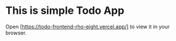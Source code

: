 # This is simple Todo App


Open [https://todo-frontend-rho-eight.vercel.app/] to view it in your browser.
